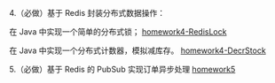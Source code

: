 4.（必做）基于 Redis 封装分布式数据操作： 

在 Java 中实现一个简单的分布式锁； [homework4-RedisLock](https://github.com/itemsuper/JAVA-01/blob/main/Week_11/redisStudy/src/main/java/com/example/redisStudy/homework4/RedisLock.java)

在 Java 中实现一个分布式计数器，模拟减库存。 [homework4-DecrStock](https://github.com/itemsuper/JAVA-01/blob/main/Week_11/redisStudy/src/main/java/com/example/redisStudy/homework4/DecrStock.java)

5.（必做）基于 Redis 的 PubSub 实现订单异步处理  [homework5](https://github.com/itemsuper/JAVA-01/tree/main/Week_11/redisStudy/src/main/java/com/example/redisStudy/homework5)

